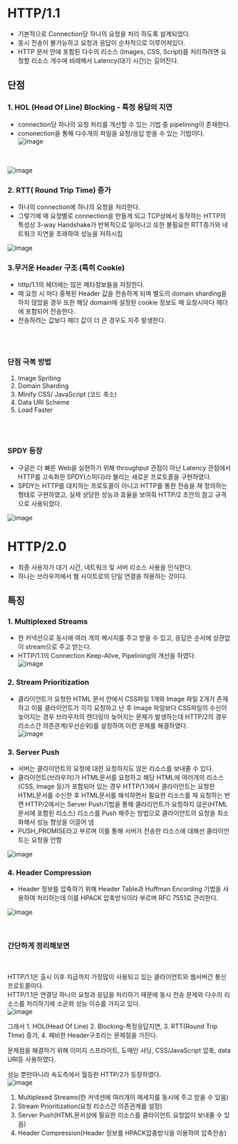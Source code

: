 # HTTP/1.1
- 기본적으로 Connection당 하나의 요청을 처리 하도록 설계되었다.
- 동시 전송이 불가능하고 요청과 응답이 순차적으로 이루어져있다.
- HTTP 문서 안에 포함된 다수의 리소스 (Images, CSS, Script)를 처리하려면 요청할 리소스 개수에 비례해서 Latency(대기 시간)는 길어진다.

## 단점
### 1. HOL (Head Of Line) Blocking - 특정 응답의 지연
- connection당 하나의 요청 처리를 개선할 수 있는 기법 중 pipelining이 존재한다.
- cononection을 통해 다수개의 파일을 요청/응답 받을 수 있는 기법이다. </br>
![image](https://user-images.githubusercontent.com/58407737/215033718-ee152ec4-7494-4a14-976a-9910385b0301.png)

</br> </br> 
![image](https://user-images.githubusercontent.com/58407737/215034040-fbad481b-71df-434c-a0ff-59c85d43d03f.png)

### 2. RTT( Round Trip Time) 증가
- 하나의 connection에 하나의 요청을 처리한다.
- 그렇기에 매 요청별로 connection을 만들게 되고 TCP상에서 동작하는 HTTP의 특성상 3-way Handshake가 반복적으로 일어나고 또한 불필요한 RTT증가와 네트워크 지연을 초래하여 성능을 저하시킴  </br>

![image](https://user-images.githubusercontent.com/58407737/215034315-eb802980-ce61-4824-b0d4-5e81a03b8f44.png) </br>

### 3.무거운 Header 구조 (특히 Cookie)
- http/1.1의 헤더에는 많은 메타정보들을 저장한다.
- 매 요청 시 마다 중복된 Header 값을 전송하게 되며 별도의 domain sharding을 하지 않았을 경우 또한 해당 domain에 설정된 cookie 정보도 매 요청시마다 헤더에 포함되어 전송한다.
- 전송하려는 값보다 헤더 값이 더 큰 경우도 자주 발생한다.

</br> </br> 

### 단점 극복 방법
1. Image Spriting
2. Domain Sharding
3. Minify CSS/ JavaScript (코드 축소)
4. Data URI Scheme
5. Load Faster

</br> </br> 
### SPDY 등장
- 구글은 더 빠른 Web을 실현하기 위해 throughput 관점이 아닌 Latency 관점에서 HTTP를 고속화한 SPDY(스피디)라 불리는 새로운 프로토콜을 구현하였다.
- SPDY는 HTTP를 대치하는 프로토콜이 아니고 HTTP를 통한 전송을 재 정의하는 형태로 구현하였고, 실제 상당한 성능과 효율을 보여줘 HTTP/2 초안의 참고 규격으로 사용되었다. </br>

![image](https://user-images.githubusercontent.com/58407737/215035254-62a4833f-1f92-4ac8-9f29-ec81594ad226.png)

# HTTP/2.0
- 최종 사용자가 대기 시간, 네트워크 및 서버 리소스 사용을 인식한다.
- 하나는 브라우저에서 웹 사이트로의 단일 연결을 허용하는 것이다.

## 특징
### 1. Multiplexed Streams
- 한 커넥션으로 동시에 여러 개의 메시지를 주고 받을 수 있고, 응답은 순서에 상관없이 stream으로 주고 받는다.
- HTTP/1.1의 Connection Keep-Alive, Pipelining의 개선을 하였다. </br>
![image](https://user-images.githubusercontent.com/58407737/215035830-e6c20fa4-f252-4fb7-9b56-430383509708.png)

### 2. Stream Prioritization
- 클라이언트가 요청한 HTML 문서 안에서 CSS파일 1개와 Image 파일 2개가 존재하고 이를 클라이언트가 각각 요청하고 난 후 Image 파일보다 CSS파일의 수신이 늦어지는 경우 브라우저의 렌더링이 늦어지는 문제가 발생하는데 HTTP/2의 경우 리소스간 의존관계(우선순위)를 설정하여 이런 문제를 해결하였다. </br>
![image](https://user-images.githubusercontent.com/58407737/215036176-e28621e4-e802-4633-9e98-d5ba9b11b047.png)

### 3. Server Push
- 서버는 클라이언트의 요청에 대한 요청하지도 않은 리소스를 보내줄 수 있다.
- 클라이언트(브라우저)가 HTML문서를 요청하고 해당 HTML에 여러개의 리소스 (CSS, Image 등)가 포함되어 있는 경우 HTTP/1.1에서 클라이언트는 요청한 HTML문서를 수신한 후 HTML문서를 해석하면서 필요한 리소스를 재 요청하는 반면
HTTP/2에서는 Server Push기법을 통해 클라리언트가 요청하지 않은(HTML문서에 포함된 리소스) 리소스를 Push 해주는 방법으로 클라이언트의 요청을 최소화해서 성능 향상을 이끌어 냄
- PUSH_PROMISE라고 부르며 이를 통해 서버가 전송한 리소스에 대해선 클라이언트는 요청을 안함 </br>

![image](https://user-images.githubusercontent.com/58407737/215036718-16fe810e-532c-4a45-ad12-a4caf7be0887.png)

### 4. Header Compression
- Header 정보를 압축하기 위해 Header Table과 Huffman Encording 기법을 사용하여 처리하는데 이를 HPACK 압축방식이라 부르며 RFC 7551로 관리한다. </br>

![image](https://user-images.githubusercontent.com/58407737/215037038-18967a3c-7bbe-451d-806f-d5b3682fb674.png)



</br> 

### 간단하게 정리해보면 

</br>

HTTP/1.1은 출시 이후 지금까지 가장많이 사용되고 있는 클라이언트와 웹서버간 통신 프로토콜이다. </br>
HTTP/1.1은 연결당 하나의 요청과 응답을 처리하기 때문에 동시 전송 문제와 다수의 리소스를 처리하기에 소곧와 성능 이슈를 가지고 있다.</br>
![image](https://user-images.githubusercontent.com/58407737/215037354-59b9d896-c277-42e0-a51d-87cfbab9ee35.png)

그래서 1. HOL(Head Of Line) 2. Blocking-특정응답지연, 3. RTT(Round Trip TIme) 증가, 4. 헤비한 Header구조라는 문제점을 가진다. </br>

문제점을 해결하기 위해 이미지 스프라이트, 도메인 샤딩, CSS/JavaScript 압축, data URI등 사용하였다. </br>

성능 뿐만아니라 속도측에서 월등한 HTTP/2가 등장하였다. </br>
![image](https://user-images.githubusercontent.com/58407737/215038091-d8341965-d5da-4cfb-ac73-58de08b742e8.png)

1. Multiplexed Streams(한 커넥션에 여러개의 메세지를 동시에 주고 받을 수 있음)
2. Stream Prioritization(요청 리소스간 의존관계를 설정)
3. Server Push(HTML문서상에 필요한 리소스를 클라이언트 요청없이 보내줄 수 있음)
4. Header Compression(Header 정보를 HPACK압충방식을 이용하여 압축전송)



